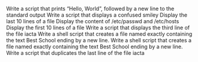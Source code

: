 Write a script that prints “Hello, World”, followed by a new line to the standard output
Write a script that displays a confused smiley 
Display the last 10 lines of a file
Display the content of /etc/passwd and /etc/hosts
Display the first 10 lines of a file
Write a script that displays the third line of the file iacta
Write a shell script that creates a file named exactly  containing the text Best School ending by a new line.
Write a shell script that creates a file named exactly containing the text Best School ending by a new line.
Write a script that duplicates the last line of the file iacta
